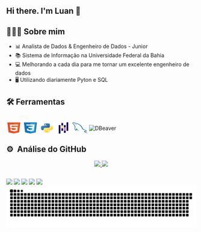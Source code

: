 ## Hi there. I'm Luan 👋
## 👨🏻‍💻 Sobre mim

- 📊 Analista de Dados & Engenheiro de Dados - Junior
- 📚 Sistema de Informação na Universidade Federal da Bahia
- 💻 Melhorando a cada dia para me tornar um excelente engenheiro de dados
- 🖥️ Utilizando diariamente Pyton e SQL

## 🛠  Ferramentas

<div style="display: inline_block"><br>
  
  <img align="center" alt="Rafa-HTML" height="30" width="40" src="https://raw.githubusercontent.com/devicons/devicon/master/icons/html5/html5-original.svg">
  
  <img align="center" alt="Rafa-CSS" height="30" width="40" src="https://raw.githubusercontent.com/devicons/devicon/master/icons/css3/css3-original.svg">
  
  <img align="center" alt="Rafa-Python" height="30" width="40" src="https://raw.githubusercontent.com/devicons/devicon/master/icons/python/python-original.svg">
  
  <img align="center" alt="Pandas" height="30" width="40" src="https://raw.githubusercontent.com/devicons/devicon/master/icons/pandas/pandas-original.svg">
  
  <img align="center" alt="MySQL" height="30" width="40" src="https://raw.githubusercontent.com/devicons/devicon/master/icons/mysql/mysql-original.svg">
  
  <img align="center" alt="DBeaver" height="30" width="40" src="https://dbeaver.io/wp-content/uploads/2015/09/beaver-head.png">
</div>

## ⚙️ &nbsp;Análise do GitHub

<p align="center">
<a href="https://github.com/LuanVBrito">
  <img height="180em" src="https://github-readme-stats-eight-theta.vercel.app/api?username=LuanVBrito&show_icons=true&theme=algolia&include_all_commits=true&count_private=true"/>
  <img height="180em" src="https://github-readme-stats-eight-theta.vercel.app/api/top-langs/?username=LuanVBrito&layout=compact&langs_count=8&theme=algolia"/>
</a>
</p>

 ## 
<div> 
<a href="https://instagram.com/lu.anbrito" target="_blank"><img src="https://img.shields.io/badge/-Instagram-%23E4405F?style=for-the-badge&logo=instagram&logoColor=white" target="_blank"></a>
<a href="https://www.twitch.tv/loanz1" target="_blank"><img src="https://img.shields.io/badge/Twitch-9146FF?style=for-the-badge&logo=twitch&logoColor=white" target="_blank"></a>
<a href="https://discord.gg/loan7" target="_blank"><img src="https://img.shields.io/badge/Discord-7289DA?style=for-the-badge&logo=discord&logoColor=white" target="_blank"></a> 
<a href = "mailto:luannbdown@gmail.com"><img src="https://img.shields.io/badge/-Gmail-%23333?style=for-the-badge&logo=gmail&logoColor=white" target="_blank"></a>
<a href="https://www.linkedin.com/in/luan-v-brito" target="_blank"><img src="https://img.shields.io/badge/-LinkedIn-%230077B5?style=for-the-badge&logo=linkedin&logoColor=white" target="_blank"></a> 
</div>

<picture>
  <source media="(prefers-color-scheme: dark)" srcset="https://raw.githubusercontent.com/LuanVBrito/LuanVBrito/output/github-contribution-grid-snake-dark.svg" />
  <source media="(prefers-color-scheme: light)" srcset="https://raw.githubusercontent.com/LuanVBrito/LuanVBrito/output/github-contribution-grid-snake.svg" />
  <img alt="github-snake" src="https://raw.githubusercontent.com/LuanVBrito/LuanVBrito/output/github-contribution-grid-snake.svg" />
</picture>




